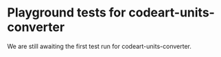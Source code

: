 # Playground tests for codeart-units-converter
We are still awaiting the first test run for codeart-units-converter.
